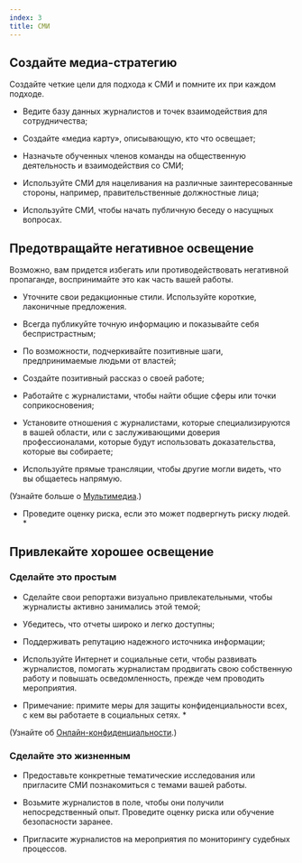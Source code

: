 ```yaml
---
index: 3
title: СМИ
---
```

## Создайте медиа-стратегию

Создайте четкие цели для подхода к СМИ и помните их при каждом подходе.

- Ведите базу данных журналистов и точек взаимодействия для сотрудничества;

- Создайте «медиа карту», описывающую, кто что освещает;

- Назначьте обученных членов команды на общественную деятельность и взаимодействия со СМИ;

- Используйте СМИ для нацеливания на различные заинтересованные стороны, например, правительственные
должностные лица;

- Используйте СМИ, чтобы начать публичную беседу о насущных вопросах.

## Предотвращайте негативное освещение

Возможно, вам придется избегать или противодействовать негативной пропаганде, воспринимайте это как часть вашей работы.

- Уточните свои редакционные стили. Используйте короткие, лаконичные предложения.

- Всегда публикуйте точную информацию и показывайте себя беспристрастным;

- По возможности, подчеркивайте позитивные шаги, предпринимаемые людьми от властей;

- Создайте позитивный рассказ о своей работе;

- Работайте с журналистами, чтобы найти общие сферы или точки соприкосновения;

- Установите отношения с журналистами, которые специализируются в вашей области, или с заслуживающими доверия профессионалами, которые будут использовать доказательства, которые вы собираете;

- Используйте прямые трансляции, чтобы другие могли видеть, что вы общаетесь напрямую.

(Узнайте больше о [Мультимедиа](umbrella://communications/online-privacy/beginner/s_multimedia.md).)

* Проведите оценку риска, если это может подвергнуть риску людей. *


## Привлекайте хорошее освещение

### Сделайте это простым

- Сделайте свои репортажи визуально привлекательными, чтобы журналисты активно занимались этой темой;

- Убедитесь, что отчеты широко и легко доступны;

- Поддерживать репутацию надежного источника информации;

- Используйте Интернет и социальные сети, чтобы развивать журналистов, помогать журналистам продвигать свою собственную работу и повышать осведомленность, прежде чем проводить мероприятия.

* Примечание: примите меры для защиты конфиденциальности всех, с кем вы работаете в социальных сетях. *

(Узнайте об [Онлайн-конфиденциальности](umbrella://communications/online-privacy).)

### Сделайте это жизненным

- Предоставьте конкретные тематические исследования или пригласите СМИ познакомиться с темами вашей работы.

- Возьмите журналистов в поле, чтобы они получили непосредственный опыт. Проведите оценку риска или обучение безопасности заранее.

- Пригласите журналистов на мероприятия по мониторингу судебных процессов.